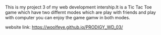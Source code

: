 This is my project 3 of my web development intership.It is a Tic Tac Toe game which have two differnt modes which are play with friends and play with computer you can enjoy the game gamw in both modes.

website link: https://woolfeye.github.io/PRODIGY_WD_03/

